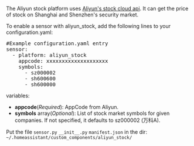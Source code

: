 The Aliyun stock platform uses <a href="https://market.aliyun.com/products/57000002/cmapi017711.html" rel="noopener" target="_blank">Aliyun's stock cloud api</a>. It can get the price of stock on Shanghai and Shenzhen's security market.

To enable a sensor with aliyun_stock, add the following lines to your configuration.yaml:
<pre class="lang:yaml decode:true " >#Example configuration.yaml entry
sensor:
  - platform: aliyun_stock
    appcode: xxxxxxxxxxxxxxxxxxxx
    symbols:
      - sz000002
      - sh600600
      - sh600000
</pre> 


variables:
<ul>
	<li><strong>appcode</strong>(<em>Required</em>): AppCode from Aliyun.</li>
	<li><strong>symbols</strong> array(<em>Optional</em>): List of stock market symbols for given companies. If not specified, it defaults to sz000002 (万科A).</li>
</ul>

Put the file `sensor.py` `__init__.py` `manifest.json` in the dir: `~/.homeassistant/custom_components/aliyun_stock/`
